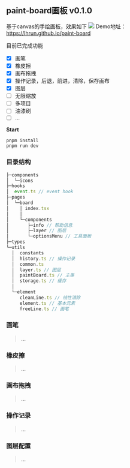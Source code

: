## paint-board画板 v0.1.0
基于canvas的手绘画板，效果如下
![](https://s1.ax1x.com/2022/09/18/xpjte0.png)
Demo地址：https://lhrun.github.io/paint-board

目前已完成功能
- [x] 画笔
- [x] 橡皮擦
- [x] 画布拖拽
- [x] 操作记录，后退，前进，清除，保存画布
- [x] 图层
- [ ] 无限缩放
- [ ] 多项目
- [ ] 油漆刷
- [ ] ...

**Start**
```
pnpm install
pnpm run dev
```

### 目录结构

```js
├─components        
│  └─icons
├─hooks
│  event.ts // event hook
├─pages
│  └─board
│    │ index.tsx
│    │
│    └─components
│       ├─info // 帮助信息
│       ├─layer // 图层
│       └─optionsMenu // 工具面板
├─types
└─utils
  │  constants
  │  history.ts // 操作记录
  │  common.ts 
  │  layer.ts // 图层
  │  paintBoard.ts // 主类
  │  storage.ts // 缓存
  │
  └─element
     cleanLine.ts // 线性清除
     element.ts // 基本元素
     freeLine.ts // 画笔
```

### 画笔
> ...
### 橡皮擦
> ...
### 画布拖拽
> ...
### 操作记录
> ...
### 图层配置
> ...
